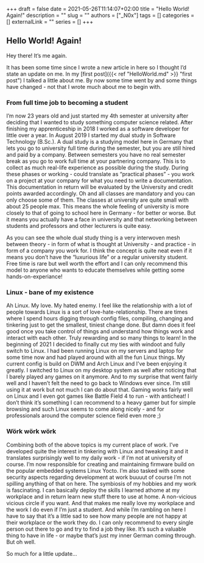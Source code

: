 +++ 
draft = false
date = 2021-05-26T11:14:07+02:00
title = "Hello World! Again!"
description = ""
slug = ""
authors = ["_N0x"]
tags = []
categories = []
externalLink = ""
series = []
+++

## Hello World! Again!
Hey there! It’s me again.

It has been some time since I wrote a new article in here so I thought I’d state an update on me. In my [first post]({{< ref "HelloWorld.md" >}} "first post") I talked a little about me. By now some time went by and some things have changed - not that I wrote much about me to begin with.

### From full time job to becoming a student

I’m now 23 years old and just started my 4th semester at university after deciding that I wanted to study something computer science related. After finishing my apprenticeship in 2018 I worked as a software developer for little over a year. In August 2019 I started my dual study in Software Technology (B.Sc.). A dual study is a studying model here in Germany that lets you go to university full time during the semester, but you are still hired and paid by a company. Between semesters you have no real semester break as you go to work full time at your partnering company. This is to collect as much real-life experience as possible during the study. During these phases or working - could translate as “practical phases” - you work on a project at your company for what you need to write a documentation. This documentation in return will be evaluated by the University and credit points awarded accordingly. Oh and all classes are mandatory and you can only choose some of them. The classes at university are quite small with about 25 people max. This means the whole feeling of university is more closely to that of going to school here in Germany - for better or worse. But it means you actually have a face in university and that networking between students and professors and other lecturers is quite easy.

As you can see the whole dual study thing is a very interwoven mesh between theory - in form of what is thought at University - and practice - in form of a company you work for. I think the concept is quite neat even if it means you don’t have the “luxurious life” or a regular university student. Free time is rare but well worth the effort and I can only recommend this model to anyone who wants to educate themselves while getting some hands-on-experiance!

### Linux - bane of my existence

Ah Linux. My love. My hated enemy. I feel like the relationship with a lot of people towards Linux is a sort of love-hate-relationship. There are times where I spend hours digging through config files, compiling, changing and tinkering just to get the smallest, tiniest change done. But damn does it feel good once you take control of things and understand how things work and interact with each other. Truly rewarding and so many things to learn!
In the beginning of 2021 I decided to finally cut my ties with windoot and fully switch to Linux. I had been running Linux on my servers and laptop for some time now and had played around with all the fun Linux things. My current config is build on DWM and Arch Linux and I’ve been enjoying it greatly. I switched to Linux on my desktop system as well after noticing that I barely played any games on it anymore. And to my surprise that went fairly well and I haven’t felt the need to go back to Windows ever since. I’m still using it at work but not much I can do about that. Gaming works fairly well on Linux and I even got games like Battle Field 4 to run - with anticheat! I don’t think it’s something I can recommend to a heavy gamer but for simple browsing and such Linux seems to come along nicely - and for professionals around the computer science field even more ;)

### Wörk wörk wörk

Combining both of the above topics is my current place of work. I’ve developed quite the interest in tinkering with Linux and tweaking it and it translates surprisingly well to my daily work - if I’m not at university of course. I’m now responsible for creating and maintaining firmware build on the popular embedded systems Linux Yocto. I’m also tasked with some security aspects regarding development at work buuuut of course I’m not spilling anything of that on here. The symbiosis of my hobbies and my work is fascinating. I can basically deploy the skills I learned athome at my workplace and in return learn new stuff there to use at home. A non-vicious vicious circle if you want. And that makes me really love my workplace and the work I do even if I’m just a student.
And while I’m rambling on here I have to say that it’s a little sad to see how many people are not happy at their workplace or the work they do. I can only recommend to every single person out there to go and try to find a job they like. It’s such a valuable thing to have in life - or maybe that’s just my inner German coming through. But oh well.

So much for a little update… 

